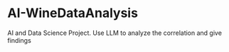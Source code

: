 # AI-WineDataAnalysis
AI and Data Science Project. Use LLM to analyze the correlation and give findings
